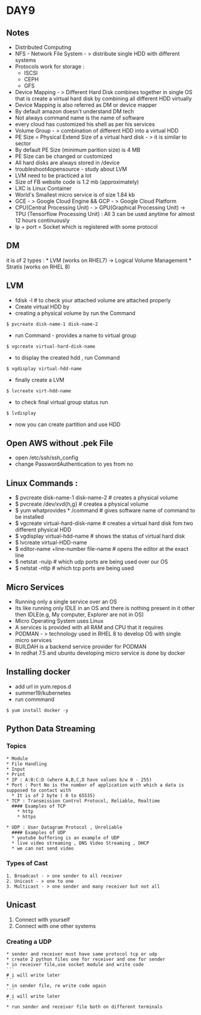 # DAY9
## Notes
  * Distributed Computing
  * NFS - Network File System - > distribute single HDD with different systems
  * Protocols work for storage :  
    * ISCSI
    * CEPH
    * GFS
  * Device Mapping - > Different Hard Disk combines together in single OS that is create a virtual hard disk by combining all different HDD virtually
  * Device Mapping is also referred as DM or device mapper
  * By default amazon doesn't understand DM tech
  * Not always command name is the name of software
  * every cloud has customized his shell as per his services
  * Volume Group - > combination of  different HDD into a virtual HDD
  * PE Size = Physical Extend Size of a virtual hard disk - > it is similar to sector
  * By default PE Size (minimum parition size) is 4 MB
  * PE Size can be changed or customized
  * All hard disks are always stored in /device
  * troubleshoot4opensource - study about LVM
  * LVM need to be practiced a lot
  * Size of FB website code is 1.2 mb (approximately)
  * LXC is Linux Container
  * World's Smallest micro service is of size 1.84 kb
  * GCE - > Google Cloud Engine && GCP - > Google Cloud Platform
  * CPU(Central Processing Unit) - > GPU(Graphical Processing Unit) -> TPU (Tensorflow Processing Unit) : All 3 can be used anytime for almost 12 hours continuously
  * Ip + port = Socket which is registered with some protocol

## DM
  it is of 2 types :
    * LVM (works on RHEL7) -> Logical Volume Management
    * Stratis (works on RHEL 8)

## LVM
  * fdisk -l # to check your attached volume are attached properly
  * Create virtual HDD by
  * creating a physical volume by run the Command
  ```
  $ pvcreate disk-name-1 disk-name-2
  ```
  * run Command - provides a name to virtual group
  ```
  $ vgcreate virtual-hard-disk-name
  ```
  * to display the created hdd , run Command
  ```
  $ vgdisplay virtual-hdd-name
  ```
  * finally create a LVM
  ```
  $ lvcreate virt-hdd-name
  ```
  * to check final virtual group status run
  ```
  $ lvdisplay
  ```
  * now you can create partition and use HDD

## Open AWS without .pek File
  * open /etc/ssh/ssh_config
  * change PasswordAuthentication to yes from no


## Linux Commands :
  * $ pvcreate disk-name-1 disk-name-2  # creates a physical volume
  * $ pvcreate /dev/xvd{h,g} # createa a physical volume
  * $ yum whatprovides * /command # gives software name of command to be installed
  * $ vgcreate virtual-hard-disk-name # creates a virtual hard disk fom two different physical HDD
  * $ vgdisplay virtual-hdd-name # shows the status of virtual hard disk
  * $ lvcreate virtual-HDD-name
  * $ editor-name +line-number file-name # opens the editor at the exact line
  * $ netstat -nulp # which udp ports are being used over our OS
  * $ netstat -ntlp # which tcp ports are being used
## Micro Services
  * Running only a single service over an OS
  * Its like running only IDLE in an OS and there is nothing present in it other then IDLE(e.g, My computer, Explorer are not in OS)
  * Micro Operating System uses Linux
  * A services is provided with all RAM and CPU that it requires
  * PODMAN - > technology used in RHEL 8 to develop OS with single micro services
  * BUILDAH is a backend service provider for PODMAN
  * In redhat 7.5 and ubuntu developing micro service is done by docker

## Installing docker
  * add url in yum.repos.d
  * summer19/kubernetes
  * run commmand
  ```
  $ yum install docker -y
  ```
## Python Data Streaming
  ### Topics
    * Module
    * File Handling
    * Input
    * Print
    * IP : A:B:C:D (where A,B,C,D have values b/w 0 - 255)
    * Port : Port No is the number of application with which a data is supposed to contact with
      * It is of 2 byte ( 0 to 65535)
    * TCP : Transmission Control Protocol, Reliable, Realtime
      #### Examples of TCP
        * http
        * https

    * UDP : User Datagram Protocol , Unreliable
      #### Examples of UDP
      * youtube buffering is an example of UDP
      * live video streaming , DNS Video Streaming , DHCP
      * we can not send video
  ### Types of Cast
    1. Broadcast - > one sender to all receiver
    2. Unicast - > one to one
    3. Multicast - > one sender and many receiver but not all

 ## Unicast
  1. Connect with yourself
  2. Connect with one other systems
  ### Creating a UDP
    * sender and receiver must have same protocol tcp or udp
    * create 2 python files one for receiver and one for sender
    * in receiver file,use socket module and write code
    ```
    # i will write later
    ```
    * in sender file, re write code again
    ```
    # i will write later
    ```
    * run sender and receiver file both on different terminals
